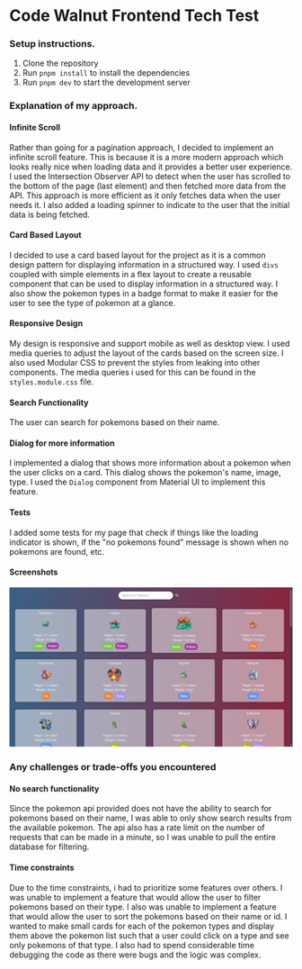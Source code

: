 # Code Walnut Frontend Tech Test

### Setup instructions.

1. Clone the repository
2. Run `pnpm install` to install the dependencies
3. Run `pnpm dev` to start the development server

### Explanation of my approach.

#### Infinite Scroll

Rather than going for a pagination approach, I decided to implement an infinite scroll feature. This is because it is a more modern approach which looks really nice when loading data and it provides a better user experience. I used the Intersection Observer API to detect when the user has scrolled to the bottom of the page (last element) and then fetched more data from the API. This approach is more efficient as it only fetches data when the user needs it. I also added a loading spinner to indicate to the user that the initial data is being fetched.

#### Card Based Layout

I decided to use a card based layout for the project as it is a common design pattern for displaying information in a structured way. I used `divs` coupled with simple elements in a flex layout to create a reusable component that can be used to display information in a structured way. I also show the pokemon types in a badge format to make it easier for the user to see the type of pokemon at a glance.

#### Responsive Design

My design is responsive and support mobile as well as desktop view. I used media queries to adjust the layout of the cards based on the screen size. I also used Modular CSS to prevent the styles from leaking into other components. The media queries i used for this can be found in the `styles.module.css` file.

#### Search Functionality

The user can search for pokemons based on their name.

#### Dialog for more information

I implemented a dialog that shows more information about a pokemon when the user clicks on a card. This dialog shows the pokemon's name, image, type. I used the `Dialog` component from Material UI to implement this feature.

#### Tests

I added some tests for my page that check if things like the loading indicator is shown, if the "no pokemons found" message is shown when no pokemons are found, etc.

#### Screenshots

![Home page showing Pokemon](docs/screenshot_1.png)

### Any challenges or trade-offs you encountered

#### No search functionality

Since the pokemon api provided does not have the ability to search for pokemons based on their name, I was able to only show search results from the available pokemon. The api also has a rate limit on the number of requests that can be made in a minute, so I was unable to pull the entire database for filtering.

#### Time constraints

Due to the time constraints, i had to prioritize some features over others. I was unable to implement a feature that would allow the user to filter pokemons based on their type. I also was unable to implement a feature that would allow the user to sort the pokemons based on their name or id. I wanted to make small cards for each of the pokemon types and display them above the pokemon list such that a user could click on a type and see only pokemons of that type. I also had to spend considerable time debugging the code as there were bugs and the logic was complex.
